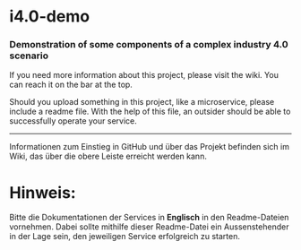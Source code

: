 # i4.0-demo

### Demonstration of some components of a complex industry 4.0 scenario

If you need more information about this project, please visit the wiki. You can reach it on the bar at the top.

Should you upload something in this project, like a microservice, please include a readme file. With the help of this file, an outsider should be able to successfully operate your service.

***

Informationen zum Einstieg in GitHub und über das Projekt befinden sich im Wiki, das über die obere Leiste erreicht werden kann.

# Hinweis:
Bitte die Dokumentationen der Services in **Englisch** in den Readme-Dateien vornehmen. Dabei sollte mithilfe dieser Readme-Datei ein Aussenstehender in der Lage sein, den jeweiligen Service erfolgreich zu starten.
